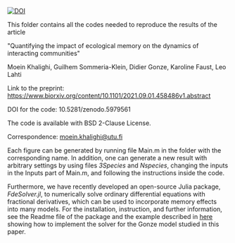 [![DOI](https://zenodo.org/badge/DOI/10.5281/zenodo.5979561.svg)](https://doi.org/10.5281/zenodo.5979561)

This folder contains all the codes needed to reproduce the results of the article 

"Quantifying the impact of ecological memory on the dynamics of interacting communities" 

Moein Khalighi, Guilhem Sommeria-Klein, Didier Gonze, Karoline Faust, Leo Lahti 

Link to the preprint: https://www.biorxiv.org/content/10.1101/2021.09.01.458486v1.abstract

DOI for the code: 10.5281/zenodo.5979561

The code is available with BSD 2-Clause License.

Correspondence: moein.khalighi@utu.fi

Each figure can be generated by running file Main.m in the folder with the corresponding name. In addition, one can generate a new result with arbitrary settings by using files *3Species* and *Nspecies*, changing the inputs in the Inputs part of Main.m, and following the instructions inside the code.

Furthermore, we have recently developed an open-source Julia package, *FdeSolver.jl*, to numerically solve ordinary differential equations with fractional derivatives, which can be used to incorporate memory effects into many models. For the installation, instruction, and further information, see the Readme file of the package and the example described in [here](https://juliaturkudatascience.github.io/FdeSolver.jl/stable/examples/#Example-4) showing how to implement the solver for the Gonze model studied in this paper.
